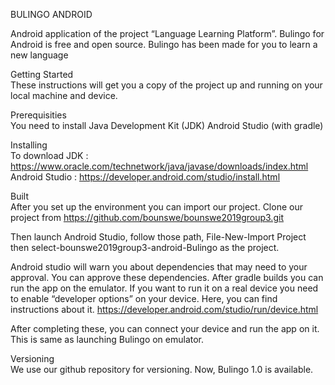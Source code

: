 BULINGO ANDROID

Android application of the project “Language Learning Platform”. Bulingo for Android is free and open source. Bulingo has been made for you to learn a new language

Getting Started <br>
These instructions will get you a copy of the project up and running on your local machine and device.

Prerequisities<br>
You need to install
	Java Development Kit (JDK)
	Android Studio (with gradle)
	
Installing<br>
 To download 
JDK : https://www.oracle.com/technetwork/java/javase/downloads/index.html   <br>
Android Studio : https://developer.android.com/studio/install.html

Built<br>
After you set up the environment you can import our project. Clone our project from 
https://github.com/bounswe/bounswe2019group3.git

Then launch Android Studio, follow those path,
File-New-Import Project then select-bounswe2019group3-android-Bulingo as the project.

Android studio will warn you about dependencies that may need to your approval. You can approve these dependencies. 
After gradle builds you can run the app on the emulator. 
If you want to run it on a real device you need to enable “developer options” on your device.
Here, you can find instructions about it.
https://developer.android.com/studio/run/device.html

After completing these, you can connect your device and run the app on it. This is same as launching Bulingo on emulator.

Versioning<br>
We use our github repository for versioning. Now, Bulingo 1.0 is available.


